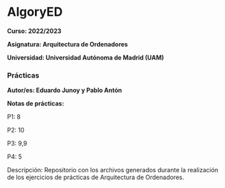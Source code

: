 # AlgoryED

**Curso: 2022/2023**

**Asignatura: Arquitectura de Ordenadores**

**Universidad: Universidad Autónoma de Madrid (UAM)**

### Prácticas

**Autor/es: Eduardo Junoy y Pablo Antón**

**Notas de prácticas:**

P1: 8

P2: 10

P3: 9,9

P4: 5

Descripción:
Repositorio con los archivos generados durante la realización de los ejercicios de prácticas de Arquitectura de Ordenadores.
